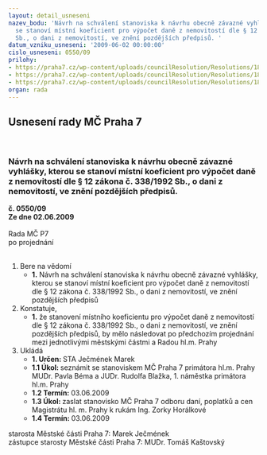 ```yaml
---
layout: detail_usneseni
nazev_bodu: 'Návrh na schválení stanoviska k návrhu obecně závazné vyhlášky, kterou
  se stanoví místní koeficient pro výpočet daně z nemovitostí dle § 12 zákona č. 338/1992
  Sb., o dani z nemovitostí, ve znění pozdějších předpisů. '
datum_vzniku_usneseni: '2009-06-02 00:00:00'
cislo_usneseni: 0550/09
prilohy:
- https://praha7.cz/wp-content/uploads/councilResolution/Resolutions/18865/29-skenovat0001.pdf
- https://praha7.cz/wp-content/uploads/councilResolution/Resolutions/18865/29-p%c5%99ip.%c5%99%c3%adzen%c3%ad-n%c3%a1vrh+vyhl.+m%c3%adstn%c3%ad+koef.doc
- https://praha7.cz/wp-content/uploads/councilResolution/Resolutions/18865/29-kopie_-_p%c5%99ip.%c5%99%c3%adzen%c3%ad-p%c5%99%c3%adl.k+dz-m%c3%adstn%c3%ad+koef.xls
organ: rada
---
```

<div id="ucUsn_pList" class="usn">
	<span><h2>Usnesení rady MČ Praha 7 </h2>
<br></span><div class="standBody">
<span><h3>Návrh na schválení stanoviska k návrhu obecně závazné vyhlášky, kterou se stanoví místní koeficient pro výpočet daně z nemovitostí dle § 12 zákona č. 338/1992 Sb., o dani z nemovitostí, ve znění pozdějších předpisů. </h3></span><div class="center">
		<strong>č. 0550/09</strong><br>
	</div>
<div class="center">
		<strong>Ze dne 02.06.2009</strong><br><br>
	</div>Rada MČ P7<br> po projednání<br><br><ol>
<li>Bere na vědomí<ul><li>
<strong>1.</strong> Návrh na schválení stanoviska k návrhu obecně závazné vyhlášky, kterou se stanoví místní koeficient pro výpočet daně z nemovitostí dle § 12 zákona č. 338/1992 Sb., o dani z nemovitostí, ve znění pozdějších předpisů    </li></ul>
</li>
<li>Konstatuje,<ul><li>
<strong>1.</strong> že stanovení místního koeficientu pro výpočet daně z nemovitostí dle § 12 zákona č. 338/1992 Sb., o dani z nemovitostí, ve znění pozdějších předpisů, by mělo následovat po předchozím projednání mezi jednotlivými městskými částmi a Radou hl.m. Prahy     </li></ul>
</li>
<li>Ukládá<ul>
<li>
<strong>1. Určen: </strong>STA Ječmének Marek</li>
<li>
<strong>1.1 Úkol: </strong>seznámit se stanoviskem MČ Praha 7 primátora hl.m. Prahy MUDr. Pavla Béma a JUDr. Rudolfa Blažka, 1. náměstka primátora hl.m. Prahy </li>
<li>
<strong>1.2 Termín: </strong>03.06.2009</li>
<li>
<strong>1.3 Úkol: </strong>zaslat stanovisko MČ Praha 7 odboru daní, poplatků a cen Magistrátu hl. m. Prahy k rukám Ing. Zorky Horálkové</li>
<li>
<strong>1.4 Termín: </strong>03.06.2009</li>
</ul>
</li>
</ol>starosta Městské části Praha 7: Marek Ječmének<br>zástupce starosty Městské části Praha 7: MUDr. Tomáš Kaštovský 
</div>
</div>
